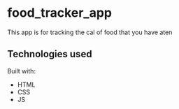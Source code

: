 # food_tracker_app
This app is for tracking the cal of food that you have aten

## Technologies used

Built with: 

- HTML
- CSS
- JS

